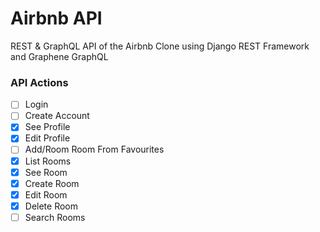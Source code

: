 # Airbnb API

REST & GraphQL API of the Airbnb Clone using Django REST Framework and Graphene GraphQL

### API Actions

- [ ] Login
- [ ] Create Account
- [x] See Profile
- [X] Edit Profile
- [ ] Add/Room  Room From Favourites
- [x] List Rooms
- [x] See Room
- [x] Create Room
- [x] Edit Room
- [x] Delete Room
- [ ] Search Rooms